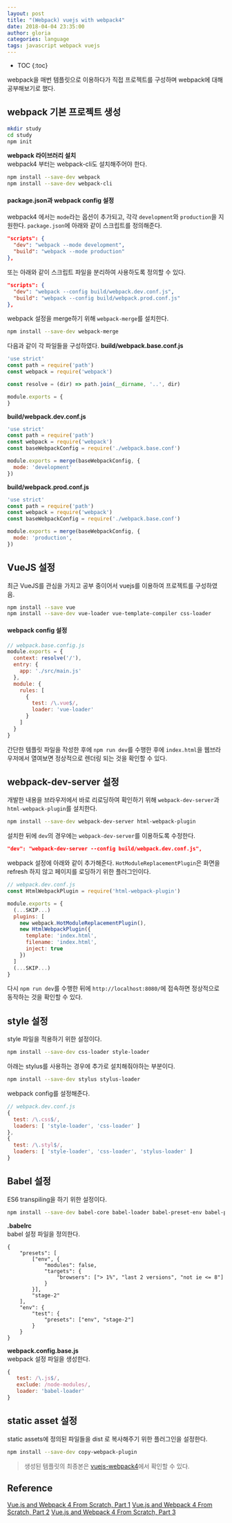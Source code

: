 ```yaml
---
layout: post
title: "(Webpack) vuejs with webpack4"
date: 2018-04-04 23:35:00
author: gloria
categories: language
tags: javascript webpack vuejs
---
```


* TOC
{:toc}

webpack을 매번 템플릿으로 이용하다가 직접 프로젝트를 구성하며 webpack에 대해 공부해보기로 했다.

## webpack 기본 프로젝트 생성
```bash
mkdir study
cd study
npm init
```

**webpack 라이브러리 설치**     
webpack4 부터는 webpack-cli도 설치해주어야 한다.
```bash
npm install --save-dev webpack
npm install --save-dev webpack-cli
```

#### package.json과 webpack config 설정
webpack4 에서는 `mode`라는 옵션이 추가되고, 각각 `development`와 `production`을 지원한다.
`package.json`에 아래와 같이 스크립트를 정의해준다.
```json
"scripts": {
  "dev": "webpack --mode development",
  "build": "webpack --mode production"
},
```

또는 아래와 같이 스크립트 파일을 분리하여 사용하도록 정의할 수 있다.
```json
"scripts": {
  "dev": "webpack --config build/webpack.dev.conf.js",
  "build": "webpack --config build/webpack.prod.conf.js"
},
```

webpack 설정을 merge하기 위해 `webpack-merge`를 설치한다.
```bash
npm install --save-dev webpack-merge
```

다음과 같이 각 파일들을 구성하였다.
**build/webpack.base.conf.js**    
```javascript
'use strict'
const path = require('path')
const webpack = require('webpack')

const resolve = (dir) => path.join(__dirname, '..', dir)

module.exports = {
}
```

**build/webpack.dev.conf.js**    
```javascript
'use strict'
const path = require('path')
const webpack = require('webpack')
const baseWebpackConfig = require('./webpack.base.conf')

module.exports = merge(baseWebpackConfig, {
  mode: 'development'
})
```

**build/webpack.prod.conf.js**    
```javascript
'use strict'
const path = require('path')
const webpack = require('webpack')
const baseWebpackConfig = require('./webpack.base.conf')

module.exports = merge(baseWebpackConfig, {
  mode: 'production',
})
```


## VueJS 설정
최근 VueJS를 관심을 가지고 공부 중이어서 vuejs를 이용하여 프로젝트를 구성하였음.
```bash
npm install --save vue
npm install --save-dev vue-loader vue-template-compiler css-loader
```

#### webpack config 설정
```javascript
// webpack.base.config.js
module.exports = {
  context: resolve('/'),
  entry: {
    app: './src/main.js'
  },
  module: {
    rules: [
      {
        test: /\.vue$/,
        loader: 'vue-loader'
      }
    ]
  }
}
```

간단한 템플릿 파일을 작성한 후에 `npm run dev`를 수행한 후에 `index.html`을 웹브라우저에서 열여보면 정상적으로 렌더링 되는 것을 확인할 수 있다.

## webpack-dev-server 설정
개발한 내용을 브라우저에서 바로 리로딩하여 확인하기 위해 `webpack-dev-server`과 `html-webpack-plugin`를 설치한다.
```bash
npm install --save-dev webpack-dev-server html-webpack-plugin
```

설치한 뒤에 `dev`의 경우에는 `webpack-dev-server`를 이용하도록 수정한다.
```json
"dev": "webpack-dev-server --config build/webpack.dev.conf.js",
```

webpack 설정에 아래와 같이 추가해준다.
`HotModuleReplacementPlugin`은 화면을 refresh 하지 않고 페이지를 로딩하기 위한 플러그인이다.
```javascript
// webpack.dev.conf.js
const HtmlWebpackPlugin = require('html-webpack-plugin')

module.exports = {
  (...SKIP...)
  plugins: [
    new webpack.HotModuleReplacementPlugin(),
    new HtmlWebpackPlugin({
      template: 'index.html',
      filename: 'index.html',
      inject: true
    })
  ]
  (...SKIP...)
}
```

다시 `npm run dev`를 수행한 뒤에 `http://localhost:8080/`에 접속하면 정상적으로 동작하는 것을 확인할 수 있다.


## style 설정
style 파일을 적용하기 위한 설정이다.
```bash
npm install --save-dev css-loader style-loader
```

아래는 stylus를 사용하는 경우에 추가로 설치해줘야하는 부분이다.
```bash
npm install --save-dev stylus stylus-loader
```

webpack config를 설정해준다.
```javascript
// webpack.dev.conf.js
{
  test: /\.css$/,
  loaders: [ 'style-loader', 'css-loader' ]
},
{
  test: /\.styl$/,
  loaders: [ 'style-loader', 'css-loader', 'stylus-loader' ]
}
```


## Babel 설정
ES6 transpiling을 하기 위한 설정이다.
```bash
npm install --save-dev babel-core babel-loader babel-preset-env babel-preset-stage-2
```

**.babelrc**    
babel 설정 파일을 정의한다.
```
{
	"presets": [
		["env", {
			"modules": false,
			"targets": {
				"browsers": ["> 1%", "last 2 versions", "not ie <= 8"]
			}
		}],
		"stage-2"
	],
	"env": {
		"test": {
			"presets": ["env", "stage-2"]
		}
	}
}

```

**webpack.config.base.js**    
webpack 설정 파일을 생성한다.
```javascript
{
   test: /\.js$/,
   exclude: /node-modules/,
   loader: 'babel-loader'
}
```

## static asset 설정
static assets에 정의된 파일들을 dist 로 복사해주기 위한 플러그인을 설정한다.
```bash
npm install --save-dev copy-webpack-plugin
```

> 생성된 템플릿의 최종본은 [vuejs-webpack4](https://github.com/gloriaJun/vuejs-webpack4)에서 확인할 수 있다.


## Reference
[Vue.js and Webpack 4 From Scratch, Part 1](https://itnext.io/vuejs-and-webpack-4-from-scratch-part-1-94c9c28a534a)
[Vue.js and Webpack 4 From Scratch, Part 2](https://itnext.io/vue-js-and-webpack-4-from-scratch-part-2-5038cc9deffb)
[Vue.js and Webpack 4 From Scratch, Part 3](https://itnext.io/vue-js-and-webpack-4-from-scratch-part-3-3f68d2a3c127)
